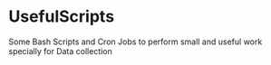 # UsefulScripts
Some Bash Scripts and Cron Jobs to perform small and useful work specially for Data collection
